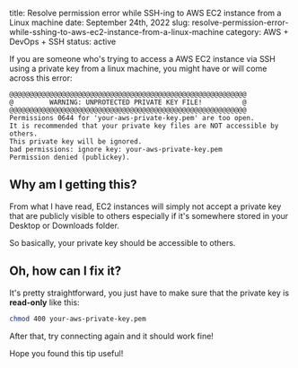 title: Resolve permission error while SSH-ing to AWS EC2 instance from a Linux machine
date: September 24th, 2022
slug: resolve-permission-error-while-sshing-to-aws-ec2-instance-from-a-linux-machine
category: AWS + DevOps + SSH
status: active

If you are someone who's trying to access a AWS EC2 instance via SSH using a private key from a linux machine, you might have or will come across this error:

```text
@@@@@@@@@@@@@@@@@@@@@@@@@@@@@@@@@@@@@@@@@@@@@@@@@@@@@@@@@@@
@         WARNING: UNPROTECTED PRIVATE KEY FILE!          @
@@@@@@@@@@@@@@@@@@@@@@@@@@@@@@@@@@@@@@@@@@@@@@@@@@@@@@@@@@@
Permissions 0644 for 'your-aws-private-key.pem' are too open.
It is recommended that your private key files are NOT accessible by others.
This private key will be ignored.
bad permissions: ignore key: your-aws-private-key.pem
Permission denied (publickey).
```

## Why am I getting this?
From what I have read, EC2 instances will simply not accept a private key that are publicly visible to others especially if it's somewhere stored in your Desktop or Downloads folder.

So basically, your private key should be accessible to others.

## Oh, how can I fix it?
It's pretty straightforward, you just have to make sure that the private key is **read-only** like this:

```bash
chmod 400 your-aws-private-key.pem
```

After that, try connecting again and it should work fine!

Hope you found this tip useful!

